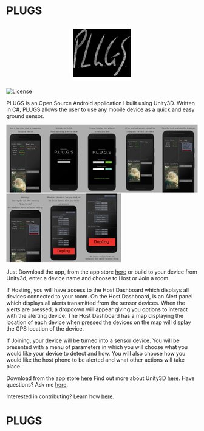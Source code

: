 # PLUGS
<p align="center">
<img src="/Design/PlugsLogo.png" width="30%" />
</p>


[![License](https://img.shields.io/badge/License-MIT-brightgreen.svg)](https://opensource.org/licenses/MIT)

PLUGS is an Open Source Android application I built using Unity3D. Written in C#, PLUGS allows the user to use any mobile device as a quick and easy ground sensor. 



<p>
<img src="/Design/Nexus6P-Screenshot1.png" width="20%"/><img src="/Design/Nexus 5x-Screenshot1.png" width="20%"/><img src="/Design/Nexus 5x-Screenshot2.png" width="20%"/><img src="/Design/Nexus 5x-Screenshot3.png" width="20%"/><img src="/Design/Nexus 5x-Screenshot5.png" width="20%"/><img src="/Design/Nexus 6P-Screenshot3.png" width="20%"/><img src="/Design/Nexus 6P-Screenshot1.png" width="20%"/><img src="/Design/Nexus 6P-Screenshot2.png" width="20%"/>
</p>



Just Download the app, from the app store [here](https://play.google.com/store/apps/details?id=com.WizBang.PLUGS) or build to your device from Unity3d, enter a device name and choose to Host or Join a room.

If Hosting, you will have access to the Host Dashboard which displays all devices connected to your room. On the Host Dashboard, is an Alert panel which displays all alerts transmitted from the sensor devices. When the alerts are pressed, a dropdown will appear giving you options to interact with the alerting device. The Host Dashboard has a map displaying the location of each device when pressed the devices on the map will display the GPS location of the device. 

If Joining, your device will be turned into a sensor device. You will be presented with a menu of parameters in which you will choose what you would like your device to detect and how. You will also choose how you would like the host phone to be alerted and what other actions will take place. 




Download from the app store [here](https://play.google.com/store/apps/details?id=com.WizBang.PLUGS) 
Find out more about Unity3D [here](https://unity3d.com/).
Have questions?  Ask me [here](http://jakepriddy.com/).

Interested in contributing?  Learn how [here](https://help.github.com/desktop/guides/contributing/).


# PLUGS
